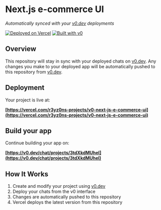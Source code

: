 # Next.js e-commerce UI

*Automatically synced with your [v0.dev](https://v0.dev) deployments*

[![Deployed on Vercel](https://img.shields.io/badge/Deployed%20on-Vercel-black?style=for-the-badge&logo=vercel)](https://vercel.com/r3yz0ns-projects/v0-next-js-e-commerce-ui)
[![Built with v0](https://img.shields.io/badge/Built%20with-v0.dev-black?style=for-the-badge)](https://v0.dev/chat/projects/3tdXkdMUheI)

## Overview

This repository will stay in sync with your deployed chats on [v0.dev](https://v0.dev).
Any changes you make to your deployed app will be automatically pushed to this repository from [v0.dev](https://v0.dev).

## Deployment

Your project is live at:

**[https://vercel.com/r3yz0ns-projects/v0-next-js-e-commerce-ui](https://vercel.com/r3yz0ns-projects/v0-next-js-e-commerce-ui)**

## Build your app

Continue building your app on:

**[https://v0.dev/chat/projects/3tdXkdMUheI](https://v0.dev/chat/projects/3tdXkdMUheI)**

## How It Works

1. Create and modify your project using [v0.dev](https://v0.dev)
2. Deploy your chats from the v0 interface
3. Changes are automatically pushed to this repository
4. Vercel deploys the latest version from this repository